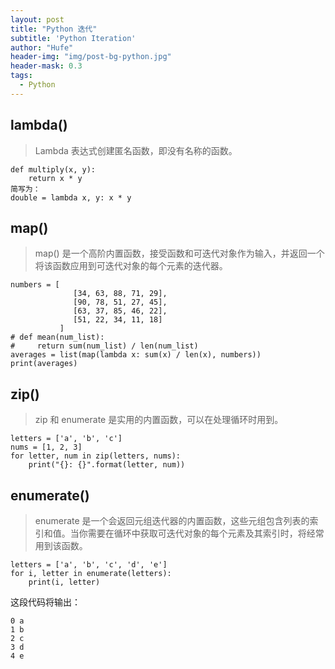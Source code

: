 ```yaml
---
layout: post
title: "Python 迭代"
subtitle: 'Python Iteration'
author: "Hufe"
header-img: "img/post-bg-python.jpg"
header-mask: 0.3
tags:
  - Python
---
```


## lambda()
> Lambda 表达式创建匿名函数，即没有名称的函数。
``` python3
def multiply(x, y):
    return x * y
简写为：
double = lambda x, y: x * y
```

## map()
> map() 是一个高阶内置函数，接受函数和可迭代对象作为输入，并返回一个将该函数应用到可迭代对象的每个元素的迭代器。

```python3
numbers = [
              [34, 63, 88, 71, 29],
              [90, 78, 51, 27, 45],
              [63, 37, 85, 46, 22],
              [51, 22, 34, 11, 18]
           ]
# def mean(num_list):
#     return sum(num_list) / len(num_list)
averages = list(map(lambda x: sum(x) / len(x), numbers))
print(averages)
```
## zip()
> zip 和 enumerate 是实用的内置函数，可以在处理循环时用到。
``` python3 
letters = ['a', 'b', 'c']
nums = [1, 2, 3]
for letter, num in zip(letters, nums):
    print("{}: {}".format(letter, num))
```

## enumerate()
> enumerate 是一个会返回元组迭代器的内置函数，这些元组包含列表的索引和值。当你需要在循环中获取可迭代对象的每个元素及其索引时，将经常用到该函数。
``` python3
letters = ['a', 'b', 'c', 'd', 'e']
for i, letter in enumerate(letters):
    print(i, letter)
```
这段代码将输出：
```
0 a
1 b
2 c
3 d
4 e
```

